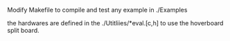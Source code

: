 
Modify Makefile to compile and test any example in ./Examples 

the hardwares are defined in the ./Utitliies/*eval.[c,h] to use the hoverboard split board.


